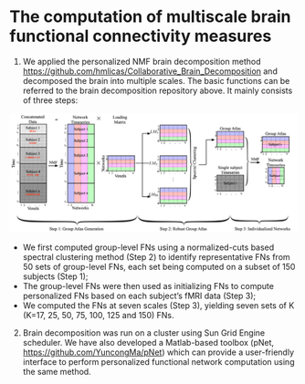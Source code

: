 # The computation of multiscale brain functional connectivity measures

1. We applied the personalized NMF brain decomposition method https://github.com/hmlicas/Collaborative_Brain_Decomposition and decomposed the brain into multiple scales. The basic functions can be referred to the brain decomposition repository above. It mainly consists of three steps:

![alt text](Brain_decomposition_flowchart.jpg)

- We first computed group-level FNs using a normalized-cuts based spectral clustering method (Step 2) to identify representative FNs from 50 sets of group-level FNs, each set being computed on a subset of 150 subjects (Step 1);
- The group-level FNs were then used as initializing FNs to compute personalized FNs based on each subject’s fMRI data (Step 3);
- We computed the FNs at seven scales (Step 3), yielding seven sets of  K (K=17, 25, 50, 75, 100, 125 and 150) FNs.


2. Brain decomposition was run on a cluster using Sun Grid Engine scheduler. We have also developed a Matlab-based toolbox (pNet, https://github.com/YuncongMa/pNet) which can provide a user-friendly interface to perform personalized functional network computation using the same method.